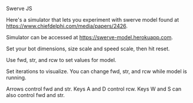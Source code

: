 Swerve JS

Here's a simulator that lets you experiment with swerve model found at https://www.chiefdelphi.com/media/papers/2426.

Simulator can be accessed at https://swerve-model.herokuapp.com.

Set your bot dimensions, size scale and speed scale, then hit reset.

Use fwd, str, and rcw to set values for model. 

Set iterations to visualize. You can change fwd, str, and rcw while model is running.

Arrows control fwd and str. Keys A and D control rcw. Keys W and S can also control fwd and str.